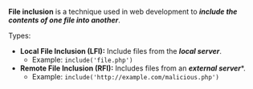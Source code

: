**File inclusion** is a technique used in web development to ***include the contents of one file into another***.

Types:
- **Local File Inclusion (LFI):** Include files from the ***local server***.
	- Example: `include('file.php')`
- **Remote File Inclusion (RFI):** Includes files from an ***external server****.
	- Example: `include('http://example.com/malicious.php')`

